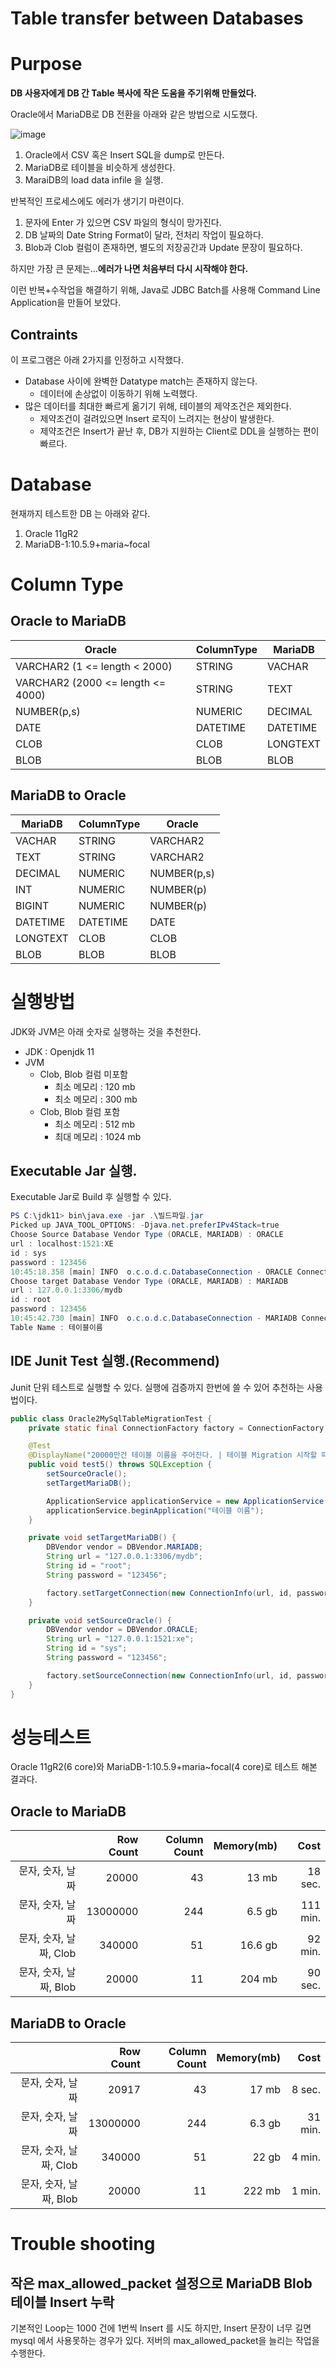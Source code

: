 # Table transfer between Databases

# Purpose

**DB 사용자에게 DB 간 Table 복사에 작은 도움을 주기위해 만들었다.**

Oracle에서 MariaDB로 DB 전환을 아래와 같은 방법으로 시도했다.

![image](https://user-images.githubusercontent.com/22446581/117782631-c4a88780-b27c-11eb-8ed6-f83229889fe0.png)

1. Oracle에서 CSV 혹은 Insert SQL을 dump로 만든다.
2. MariaDB로 테이블을 비슷하게 생성한다.
3. MaraiDB의 load data infile 을 실행.

반복적인 프로세스에도 에러가 생기기 마련이다. 

1. 문자에 Enter 가 있으면 CSV 파일의 형식이 망가진다.
2. DB 날짜의 Date String Format이 달라, 전처리 작업이 필요하다.
3. Blob과 Clob 컬럼이 존재하면, 별도의 저장공간과 Update 문장이 필요하다.

하지만 가장 큰 문제는...**에러가 나면 처음부터 다시 시작해야 한다.**

이런 반복+수작업을 해결하기 위해, Java로 JDBC Batch를 사용해 Command Line Application을 만들어 보았다.

## Contraints

이 프로그램은 아래 2가지를 인정하고 시작했다.

* Database 사이에 완벽한 Datatype match는 존재하지 않는다.
  * 데이터에 손상없이 이동하기 위해 노력했다.
* 많은 데이터를 최대한 빠르게 옮기기 위해, 테이블의 제약조건은 제외한다.
  * 제약조건이 걸려있으면 Insert 로직이 느려지는 현상이 발생한다.
  * 제약조건은 Insert가 끝난 후, DB가 지원하는 Client로 DDL을 실행하는 편이 빠르다.

# Database

현재까지 테스트한 DB 는 아래와 같다.

1. Oracle 11gR2
2. MariaDB-1:10.5.9+maria~focal

# Column Type

## Oracle to MariaDB

| Oracle                             | ColumnType | MariaDB  |
| ---------------------------------- | ---------- | -------- |
| VARCHAR2 (1  <= length < 2000)     | STRING     | VACHAR   |
| VARCHAR2  (2000 <= length <= 4000) | STRING     | TEXT     |
| NUMBER(p,s)                        | NUMERIC    | DECIMAL  |
| DATE                               | DATETIME   | DATETIME |
| CLOB                               | CLOB       | LONGTEXT |
| BLOB                               | BLOB       | BLOB     |

## MariaDB to Oracle

| MariaDB  | ColumnType | Oracle      |
| -------- | ---------- | ----------- |
| VACHAR   | STRING     | VARCHAR2    |
| TEXT     | STRING     | VARCHAR2    |
| DECIMAL  | NUMERIC    | NUMBER(p,s) |
| INT      | NUMERIC    | NUMBER(p)   |
| BIGINT   | NUMERIC    | NUMBER(p)   |
| DATETIME | DATETIME   | DATE        |
| LONGTEXT | CLOB       | CLOB        |
| BLOB     | BLOB       | BLOB        |

# 실행방법

 JDK와 JVM은 아래 숫자로 실행하는 것을 추천한다.

* JDK : Openjdk 11
* JVM
  * Clob, Blob 컬럼 미포함 
    * 최소 메모리 : 120 mb
    * 최소 메모리 : 300 mb
  * Clob, Blob 컬럼 포함 
    * 최소 메모리 : 512 mb
    * 최대 메모리 : 1024 mb



## Executable Jar 실행.

Executable Jar로 Build 후 실행할 수 있다. 

```powershell
PS C:\jdk11> bin\java.exe -jar .\빌드파일.jar
Picked up JAVA_TOOL_OPTIONS: -Djava.net.preferIPv4Stack=true
Choose Source Database Vendor Type (ORACLE, MARIADB) : ORACLE
url : localhost:1521:XE
id : sys
password : 123456
10:45:18.358 [main] INFO  o.c.o.d.c.DatabaseConnection - ORACLE Connection Created (URL : localhost:1521:XE)
Choose target Database Vendor Type (ORACLE, MARIADB) : MARIADB
url : 127.0.0.1:3306/mydb
id : root
password : 123456
10:45:42.730 [main] INFO  o.c.o.d.c.DatabaseConnection - MARIADB Connection Created (URL : 127.0.0.1:3306/mydb)
Table Name : 테이블이름
```



## IDE Junit Test 실행.(Recommend)

Junit 단위 테스트로 실행할 수 있다. 실행에 검증까지 한번에 쓸 수 있어 추천하는 사용법이다.

```java
public class Oracle2MySqlTableMigrationTest {
    private static final ConnectionFactory factory = ConnectionFactory.getFactory();

    @Test
    @DisplayName("20000만건 테이블 이름을 주어진다. | 테이블 Migration 시작할 때 | 정상 종료한다.")
    public void test5() throws SQLException {
        setSourceOracle();
        setTargetMariaDB();

        ApplicationService applicationService = new ApplicationService();
        applicationService.beginApplication("테이블 이름");
    }

    private void setTargetMariaDB() {
        DBVendor vendor = DBVendor.MARIADB;
        String url = "127.0.0.1:3306/mydb";
        String id = "root";
        String password = "123456";

        factory.setTargetConnection(new ConnectionInfo(url, id, password, vendor));
    }

    private void setSourceOracle() {
        DBVendor vendor = DBVendor.ORACLE;
        String url = "127.0.0.1:1521:xe";
        String id = "sys";
        String password = "123456";

        factory.setSourceConnection(new ConnectionInfo(url, id, password, vendor));
    }
}

```



# 성능테스트

Oracle 11gR2(6 core)와 MariaDB-1:10.5.9+maria~focal(4 core)로 테스트 해본 결과다.

## Oracle to MariaDB

|                        | Row Count | Column Count | Memory(mb) |     Cost |
| ---------------------: | --------: | -----------: | ---------: | -------: |
|       문자, 숫자, 날짜 |     20000 |           43 |      13 mb |  18 sec. |
|       문자, 숫자, 날짜 |  13000000 |          244 |     6.5 gb | 111 min. |
| 문자, 숫자, 날짜, Clob |    340000 |           51 |    16.6 gb |  92 min. |
| 문자, 숫자, 날짜, Blob |     20000 |           11 |     204 mb |  90 sec. |

## MariaDB to Oracle

|                        | Row Count | Column Count | Memory(mb) |    Cost |
| ---------------------: | --------: | -----------: | ---------: | ------: |
|       문자, 숫자, 날짜 |     20917 |           43 |      17 mb |  8 sec. |
|       문자, 숫자, 날짜 |  13000000 |          244 |     6.3 gb | 31 min. |
| 문자, 숫자, 날짜, Clob |    340000 |           51 |      22 gb |  4 min. |
| 문자, 숫자, 날짜, Blob |     20000 |           11 |     222 mb |  1 min. |

# Trouble shooting

## 작은 max_allowed_packet 설정으로 MariaDB Blob 테이블 Insert 누락 

기본적인 Loop는 1000 건에 1번씩 Insert 를 시도 하지만, Insert 문장이 너무 길면 mysql 에서 사용못하는 경우가 있다. 저버의 max_allowed_packet을 늘리는 작업을 수행한다.

